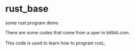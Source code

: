 # rust_base
some rust program demo

There are some codes that come from a uper in bilibili.com.

This code is used to learn how to program rust。

